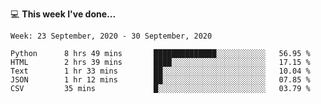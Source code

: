 💻 **This week I've done...**

<!--START_SECTION:waka-->
```text
Week: 23 September, 2020 - 30 September, 2020

Python      8 hrs 49 mins       ██████████████░░░░░░░░░░░   56.95 % 
HTML        2 hrs 39 mins       ████░░░░░░░░░░░░░░░░░░░░░   17.15 % 
Text        1 hr 33 mins        ██░░░░░░░░░░░░░░░░░░░░░░░   10.04 % 
JSON        1 hr 12 mins        ██░░░░░░░░░░░░░░░░░░░░░░░   07.85 % 
CSV         35 mins             █░░░░░░░░░░░░░░░░░░░░░░░░   03.79 %
```
<!--END_SECTION:waka-->
